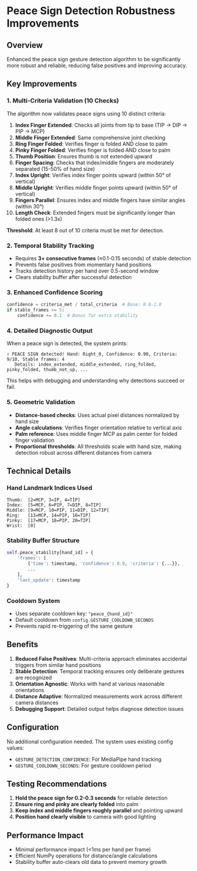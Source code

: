 # Peace Sign Detection Robustness Improvements

## Overview
Enhanced the peace sign gesture detection algorithm to be significantly more robust and reliable, reducing false positives and improving accuracy.

## Key Improvements

### 1. Multi-Criteria Validation (10 Checks)
The algorithm now validates peace signs using 10 distinct criteria:

1. **Index Finger Extended**: Checks all joints from tip to base (TIP → DIP → PIP → MCP)
2. **Middle Finger Extended**: Same comprehensive joint checking
3. **Ring Finger Folded**: Verifies finger is folded AND close to palm
4. **Pinky Finger Folded**: Verifies finger is folded AND close to palm
5. **Thumb Position**: Ensures thumb is not extended upward
6. **Finger Spacing**: Checks that index/middle fingers are moderately separated (15-50% of hand size)
7. **Index Upright**: Verifies index finger points upward (within 50° of vertical)
8. **Middle Upright**: Verifies middle finger points upward (within 50° of vertical)
9. **Fingers Parallel**: Ensures index and middle fingers have similar angles (within 30°)
10. **Length Check**: Extended fingers must be significantly longer than folded ones (>1.3x)

**Threshold**: At least 8 out of 10 criteria must be met for detection.

### 2. Temporal Stability Tracking
- Requires **3+ consecutive frames** (≈0.1-0.15 seconds) of stable detection
- Prevents false positives from momentary hand positions
- Tracks detection history per hand over 0.5-second window
- Clears stability buffer after successful detection

### 3. Enhanced Confidence Scoring
```python
confidence = criteria_met / total_criteria  # Base: 0.8-1.0
if stable_frames >= 5:
    confidence += 0.1  # Bonus for extra stability
```

### 4. Detailed Diagnostic Output
When a peace sign is detected, the system prints:
```
✌️ PEACE SIGN detected! Hand: Right_0, Confidence: 0.90, Criteria: 9/10, Stable frames: 4
   Details: index_extended, middle_extended, ring_folded, pinky_folded, thumb_not_up, ...
```

This helps with debugging and understanding why detections succeed or fail.

### 5. Geometric Validation
- **Distance-based checks**: Uses actual pixel distances normalized by hand size
- **Angle calculations**: Verifies finger orientation relative to vertical axis
- **Palm reference**: Uses middle finger MCP as palm center for folded finger validation
- **Proportional thresholds**: All thresholds scale with hand size, making detection robust across different distances from camera

## Technical Details

### Hand Landmark Indices Used
```
Thumb:  [2=MCP, 3=IP, 4=TIP]
Index:  [5=MCP, 6=PIP, 7=DIP, 8=TIP]
Middle: [9=MCP, 10=PIP, 11=DIP, 12=TIP]
Ring:   [13=MCP, 14=PIP, 16=TIP]
Pinky:  [17=MCP, 18=PIP, 20=TIP]
Wrist:  [0]
```

### Stability Buffer Structure
```python
self.peace_stability[hand_id] = {
    'frames': [
        {'time': timestamp, 'confidence': 0.9, 'criteria': {...}},
        ...
    ],
    'last_update': timestamp
}
```

### Cooldown System
- Uses separate cooldown key: `"peace_{hand_id}"`
- Default cooldown from `config.GESTURE_COOLDOWN_SECONDS`
- Prevents rapid re-triggering of the same gesture

## Benefits

1. **Reduced False Positives**: Multi-criteria approach eliminates accidental triggers from similar hand positions
2. **Stable Detection**: Temporal tracking ensures only deliberate gestures are recognized
3. **Orientation Agnostic**: Works with hand at various reasonable orientations
4. **Distance Adaptive**: Normalized measurements work across different camera distances
5. **Debugging Support**: Detailed output helps diagnose detection issues

## Configuration
No additional configuration needed. The system uses existing config values:
- `GESTURE_DETECTION_CONFIDENCE`: For MediaPipe hand tracking
- `GESTURE_COOLDOWN_SECONDS`: For gesture cooldown period

## Testing Recommendations

1. **Hold the peace sign for 0.2-0.3 seconds** for reliable detection
2. **Ensure ring and pinky are clearly folded** into palm
3. **Keep index and middle fingers roughly parallel** and pointing upward
4. **Position hand clearly visible** to camera with good lighting

## Performance Impact
- Minimal performance impact (<1ms per hand per frame)
- Efficient NumPy operations for distance/angle calculations
- Stability buffer auto-clears old data to prevent memory growth

